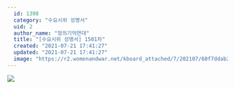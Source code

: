```yaml
---
  id: 1398
  category: "수요시위 성명서"
  uid: 2
  author_name: "정의기억연대"
  title: "[수요시위 성명서] 1501차"
  created: "2021-07-21 17:41:27"
  updated: "2021-07-21 17:41:27"
  image: "https://r2.womenandwar.net/kboard_attached/7/202107/60f7ddab296612073689.jpg"
---
```

![](https://r2.womenandwar.net/kboard_attached/7/202107/60f7ddab296612073689.jpg)